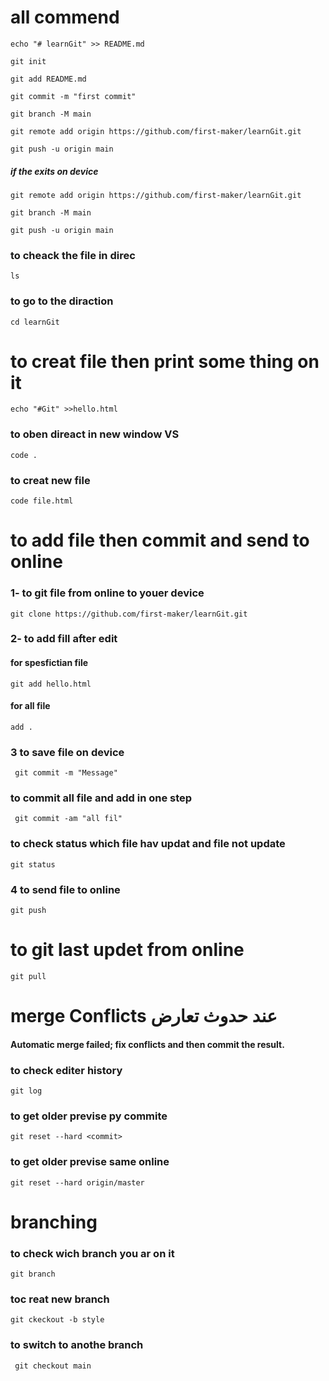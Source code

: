 # all commend
```echo "# learnGit" >> README.md```

```git init```

```git add README.md```

```git commit -m "first commit"```

```git branch -M main```

```git remote add origin https://github.com/first-maker/learnGit.git```

```git push -u origin main```

##### if the exits on device
```git remote add origin https://github.com/first-maker/learnGit.git```

```git branch -M main```

```git push -u origin main```


### to cheack the file in direc
```ls```


### to go to the diraction
```cd learnGit ```

# to creat file then print some thing on it 
```echo "#Git" >>hello.html``` 
### to oben direact in new window  VS
```code .```
### to creat new file 
```code file.html```
# to add file then commit and send to online
### 1- to git file from online to youer device
```git clone https://github.com/first-maker/learnGit.git```
### 2- to add fill after edit 
#### for spesfictian file
```git add hello.html```
#### for all  file
``` add . ```
### 3 to save file on device
``` git commit -m "Message"```
### to commit all file and add in one step
``` git commit -am "all fil"```
### to check status  which file hav updat and file not update
```git status```
### 4 to send file to online
```git push```
#
# to git last updet from online
```git pull```
#
# merge Conflicts عند حدوث تعارض
#### Automatic merge failed; fix conflicts and then commit the result.
### to check editer  history
```git log```

### to get older previse py commite
```git reset --hard <commit>```

### to get older previse same online
```git reset --hard origin/master```

# branching 
### to check wich branch you ar on it 
```git branch ```
### toc reat new branch
```git ckeckout -b style```
<!-- -p style = git branch  -->
### to switch to anothe branch
``` git checkout main```
<!-- main = branch nmme -->